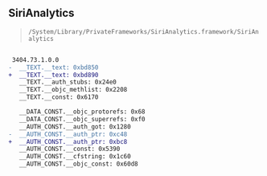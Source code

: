 ## SiriAnalytics

> `/System/Library/PrivateFrameworks/SiriAnalytics.framework/SiriAnalytics`

```diff

 3404.73.1.0.0
-  __TEXT.__text: 0xbd850
+  __TEXT.__text: 0xbd890
   __TEXT.__auth_stubs: 0x24e0
   __TEXT.__objc_methlist: 0x2208
   __TEXT.__const: 0x6170

   __DATA_CONST.__objc_protorefs: 0x68
   __DATA_CONST.__objc_superrefs: 0xf0
   __AUTH_CONST.__auth_got: 0x1280
-  __AUTH_CONST.__auth_ptr: 0xc48
+  __AUTH_CONST.__auth_ptr: 0xbc8
   __AUTH_CONST.__const: 0x5390
   __AUTH_CONST.__cfstring: 0x1c60
   __AUTH_CONST.__objc_const: 0x60d8

```
